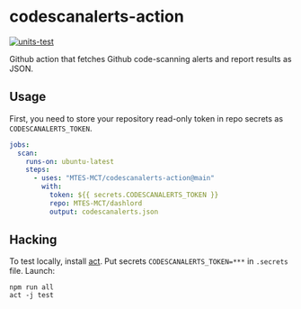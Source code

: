 # codescanalerts-action

[![units-test](https://github.com/MTES-MCT/codescanalerts-action/actions/workflows/test.yml/badge.svg)](https://github.com/MTES-MCT/codescanalerts-action/actions/workflows/test.yml)

Github action that fetches Github code-scanning alerts and report results as JSON.

## Usage

First, you need to store your repository read-only token in repo secrets as `CODESCANALERTS_TOKEN`.

```yaml
jobs:
  scan:
    runs-on: ubuntu-latest
    steps:
      - uses: "MTES-MCT/codescanalerts-action@main"
        with:
          token: ${{ secrets.CODESCANALERTS_TOKEN }}
          repo: MTES-MCT/dashlord
          output: codescanalerts.json
```

## Hacking

To test locally, install [act](https://github.com/nektos/act). Put secrets `CODESCANALERTS_TOKEN=***` in `.secrets` file.
Launch:

```shell
npm run all
act -j test
```
